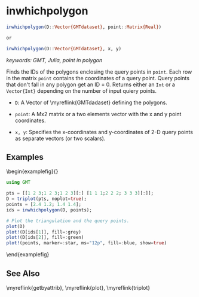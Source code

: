 # inwhichpolygon

```julia
inwhichpolygon(D::Vector{GMTdataset}, point::Matrix{Real})

or

inwhichpolygon(D::Vector{GMTdataset}, x, y)
```

*keywords: GMT, Julia, point in polygon*

Finds the IDs of the polygons enclosing the query points in `point`. Each row in the matrix `point` contains
the coordinates of a query point. Query points that don't fall in any polygon get an ID = 0.
Returns either an ``Int`` or a ``Vector{Int}`` depending on the number of input quiery points.

- `D`: A Vector of \myreflink{GMTdadaset} defining the polygons.

- `point`: A Mx2 matrix or a two elements vector with the x and y point coordinates.

- `x, y`:  Specifies the x-coordinates and y-coordinates of 2-D query points as separate vectors (or two scalars).


Examples
--------

\begin{examplefig}{}
```julia
using GMT

pts = [[1 2 3;1 2 3;1 2 3][:] [1 1 1;2 2 2; 3 3 3][:]];
D = triplot(pts, noplot=true);
points = [2.4 1.2; 1.4 1.4];
ids = inwhichpolygon(D, points);

# Plot the triangulation and the query points.
plot(D)
plot!(D[ids[1]], fill=:grey)
plot!(D[ids[2]], fill=:green)
plot!(points, marker=:star, ms="12p", fill=:blue, show=true)
```
\end{examplefig}


See Also
--------

\myreflink{getbyattrib}, \myreflink{plot}, \myreflink{triplot}
